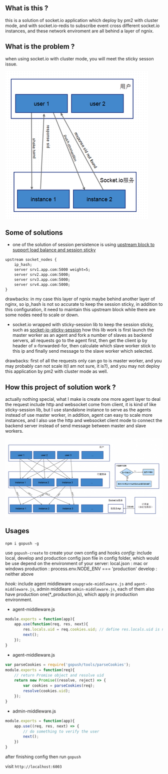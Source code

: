 ## What is this ?
this is a solution of socket.io application which deploy by pm2 with cluster mode, and with socket.io-redis to subscribe event cross different socket.io instances, 
and these network enviroment are all behind a layer of ngnix.

## What is the problem ?
when using socket.io with cluster mode, you will meet the sticky sesson issue.

![without_agent](https://raw.githubusercontent.com/hcnode/gopush/master/charts/issue_with_cluster_socket.io.png)

## Some of solutions
* one of the solution of session persistence is using [upstream block to support load balance and session sticky](https://www.nginx.com/blog/nginx-nodejs-websockets-socketio/)

```
upstream socket_nodes {
    ip_hash;
    server srv1.app.com:5000 weight=5;
    server srv2.app.com:5000;
    server srv3.app.com:5000;
    server srv4.app.com:5000;
}
```
drawbacks: in my case this layer of ngnix maybe behind another layer of nginx, so ip_hash is not so accurate to keep the session sticky, in addition to this configuration, it need to maintain this upstream block while there are some nodes need to scale or down.

* socket.io wrapped with sticky-session lib to keep the session sticky, such as [socket-io-sticky-session](https://github.com/wzrdtales/socket-io-sticky-session)
how this lib work is first launch the master worker as an agent and fork a number of slaves as backend servers, all requests go to the agent first, then get the client ip by header of x-forwarded-for, then calculate which slave worker stick to this ip and finally send message to the slave worker which selected.

drawbacks: first of all the requests only can go to is master worker, and you may probably can not scale it(I am not sure, it is?), and you may not deploy this application by pm2 with cluster mode as well.

## How this project of solution work ?
actually nothing special, what I make is create one more agent layer to deal the request include http and websocket come from client, it is kind of like sticky-session lib, but I use standalone instance to serve as the agents instead of use master worker, in addition, agent can easy to scale more instances, and I also use the http and websocket client mode to connect the backend server instead of send message between master and slave workers.

![with_agent](https://raw.githubusercontent.com/hcnode/gopush/master/charts/modules.png)

## Usages

`npm i gopush -g`

use `gopush-create` to create your own config and hooks
*config:*
include local, develop and production config json file in config folder, which would be use depend on the environment of your server:
local.json : mac or windows
production : process.env.NODE_ENV === 'production'
develop : neither above

*hook:*
include agent middleware `onupgrade-middleware.js` and `agent-middleware.js`, admin middleare `admin-middleware.js`, each of them also have production one(*_production.js), which apply in production environment.

* agent-middleware.js

```javascript
module.exports = function(app){
	app.use(function(req, res, next){
        res.locals.uid = req.cookies.uid; // define res.locals.uid is necessary or response 430 error
        next();
    });
}
```

* agent-middleware.js

```javascript
var parseCookies = require('gopush/tools/parseCookies');
module.exports = function(req){
    // return Promise object and resolve uid
	return new Promise((resolve, reject) => {
        var cookies = parseCookies(req);
        resolve(cookies.uid);
    });
}
```

* admin-middleware.js

```javascript
module.exports = function(app){
    app.use((req, res, next) => {
        // do something to verify the user
        next();
    })
}
```

after finishing config then run `gopush`

visit `http://localhost:6003`
